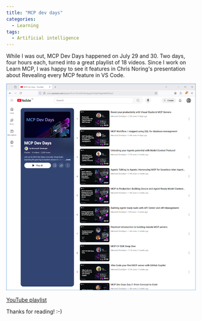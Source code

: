```yaml
---
title: "MCP dev days"
categories:
  - Learning
tags:
  - Artificial intelligence
---
```


While I was out, MCP Dev Days happened on July 29 and 30. Two days, four hours each, turned into a great playlist of 18 videos. Since I work on Learn MCP, I was happy to see it features in Chris Noring's presentation about Revealing every MCP feature in VS Code.

![img](../assets/images/2025-08-22-mcp-dev-days.png)

[YouTube playlist](https://www.youtube.com/playlist?list=PLlrxD0HtieHgcpcE1DqEM3glmk02RJmzV)

Thanks for reading! :-)
